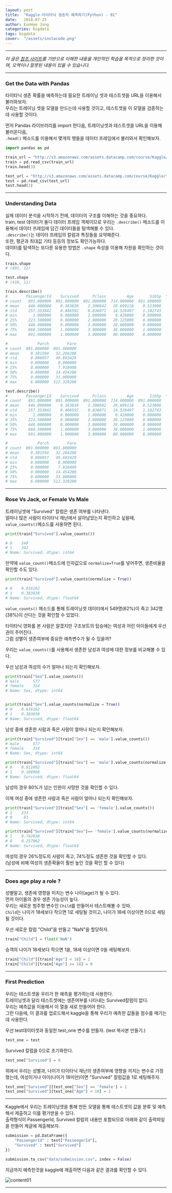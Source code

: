 ```yaml
---
layout: post
title:  "Kaggle-타이타닉 생존자 예측하기(Python) - 01"
date:   2018-07-25
author: EunHye Jung
categories: bigdata
tags: bigdata
cover:  "/assets/instacode.png"
---  
```


- - -    
     
*이 글은 [참조 사이트](https://campus.datacamp.com/courses/kaggle-python-tutorial-on-machine-learning/getting-started-with-python?ex=1)를 기반으로 이해한 내용을 개인적인 학습을 목적으로 정리한 것이며, 오역이나 잘못된 내용이 있을 수 있습니다.*
   
- - -   


### Get the Data with Pandas  
  
타이타닉 생존 확률을 예측하는데 필요한 트레이닝 셋과 테스트셋을 URL을 이용해서 불러와보자.  
우리는 트레이닝 셋을 모델을 만드는데 사용할 것이고, 테스트셋을 이 모델을 검증하는데 사용할 것이다.  
    
먼저 Pandas 라이브러리를 import 한다음, 트레이닝셋과 테스트셋을 URL을 이용해 불러온다음,  
`.head()` 메소드를 이용해서 몇개의 행들을 데이터 프레임에서 불러와서 확인해보자.   
  
  
```python  
import pandas as pd

train_url = "http://s3.amazonaws.com/assets.datacamp.com/course/Kaggle/train.csv"
train = pd.read_csv(train_url)
train.head(3)

test_url = "http://s3.amazonaws.com/assets.datacamp.com/course/Kaggle/test.csv"
test = pd.read_csv(test_url)
test.head(3)
```   
   
   
- - -   
   
### Understanding Data   
   
실제 데이터 분석을 시작하기 전에, 데이터의 구조를 이해하는 것을 중요하다.  
train, test 데이터가 둘다 데이터 프레임 객체이므로 우리는 `.describe()` 메소드를 이용해서 데이터 프레임에 담긴 데이터들을 탐색해볼 수 있다.   
`.describe()`는 데이터 프레임의 칼럼과 특징들을 요약해준다.   
또한, 평균과 최대값 기타 등등의 정보도 확인가능하다.   
데이터를 탐색하는 또다른 유용한 방법은 `.shape` 속성을 이용해 차원을 확인하는 것이다.   
   
   
```python   
train.shape
# (891, 12)

test.shape
# (418, 11)

train.describe()
#        PassengerId    Survived      Pclass         Age       SibSp  \
# count   891.000000  891.000000  891.000000  714.000000  891.000000   
# mean    446.000000    0.383838    2.308642   29.699118    0.523008   
# std     257.353842    0.486592    0.836071   14.526497    1.102743   
# min       1.000000    0.000000    1.000000    0.420000    0.000000   
# 25%     223.500000    0.000000    2.000000   20.125000    0.000000   
# 50%     446.000000    0.000000    3.000000   28.000000    0.000000   
# 75%     668.500000    1.000000    3.000000   38.000000    1.000000   
# max     891.000000    1.000000    3.000000   80.000000    8.000000   

#             Parch        Fare  
# count  891.000000  891.000000  
# mean     0.381594   32.204208  
# std      0.806057   49.693429  
# min      0.000000    0.000000  
# 25%      0.000000    7.910400  
# 50%      0.000000   14.454200  
# 75%      0.000000   31.000000  
# max      6.000000  512.329200

test.describe()
#        PassengerId    Survived      Pclass         Age       SibSp  \
# count   891.000000  891.000000  891.000000  714.000000  891.000000   
# mean    446.000000    0.383838    2.308642   29.699118    0.523008   
# std     257.353842    0.486592    0.836071   14.526497    1.102743   
# min       1.000000    0.000000    1.000000    0.420000    0.000000   
# 25%     223.500000    0.000000    2.000000   20.125000    0.000000   
# 50%     446.000000    0.000000    3.000000   28.000000    0.000000   
# 75%     668.500000    1.000000    3.000000   38.000000    1.000000   
# max     891.000000    1.000000    3.000000   80.000000    8.000000   

#             Parch        Fare  
# count  891.000000  891.000000  
# mean     0.381594   32.204208  
# std      0.806057   49.693429  
# min      0.000000    0.000000  
# 25%      0.000000    7.910400  
# 50%      0.000000   14.454200  
# 75%      0.000000   31.000000  
# max      6.000000  512.329200

```   
   
   
- - - 
   
   
### Rose Vs Jack, or Female Vs Male     
   
   
트레이닝셋에 "Survived" 칼럼은 생존 여부를 나타낸다.  
얼마나 많은 사람이 타이타닉 재난에서 살아남았는지 확인하고 싶을때, `value_counts()`메소드를 사용하면 된다.  
   
   
```python
print(train["Survived"].value_counts())

# 0    549
# 1    342
# Name: Survived, dtype: int64
```  
  
만약에 `value_count()`메소드에 인자값으로 `normalize=True`를 넣어주면, 생존비율을 확인할 수도 있다.   
   
```python
print(train["Survived"].value_counts(normalize = True))

# 0    0.616162
# 1    0.383838
# Name: Survived, dtype: float64
```    
   
`value_counts()` 메소드를 통해 트레이닝셋 데이터에서 549명(62%)이 죽고 342명(38%)이 산다는 것을 확인할 수 있었다.  
   
타이타닉 영화를 본 사람은 알겠지만 구조보트의 탑승에는 여성과 어린 아이들에게 우선권이 주어진다.  
그럼 성별이 생존여부에 중요한 예측변수가 될 수 있을까?   
   
우리는 `value_counts()`를 사용해서 생존한 남성과 여성에 대한 정보를 비교해볼 수 있다.   
   
우선 남성과 여성의 수가 얼마나 되는지 확인해보자.   
  
```python   
print(train["Sex"].value_counts())
# male      577
# female    314
# Name: Sex, dtype: int64


print(train["Sex"].value_counts(normalize = True))
# 0    0.616162
# 1    0.383838
# Name: Survived, dtype: float64

```   
  
남성 중에 생존한 사람과 죽은 사람이 얼마나 되는지 확인해보자.    
   
```python  
print(train["Survived"][train["Sex"] == 'male'].value_counts())
# male      577
# female    314
# Name: Sex, dtype: int64

print(train["Survived"][train["Sex"] == 'male'].value_counts(normalize = True))
# 0    0.811092
# 1    0.188908
# Name: Survived, dtype: float64
```      
  
남성의 경우 80%가 넘는 인원이 사망한 것을 확인할 수 있다.   
  
이제 여성 중에 생존한 사람과 죽은 사람이 얼마나 되는지 확인해보자.  
   
```python  
print(train["Survived"][train["Sex"] == 'female'].value_counts())
# 1    233
# 0     81
# Name: Survived, dtype: int64

print(train["Survived"][train["Sex"]== 'female'].value_counts(normalize = True))
# 1    0.742038
# 0    0.257962
# Name: Survived, dtype: float64
```   
  
여성의 경우 26%정도의 사람이 죽고, 74%정도 생존한 것을 확인할 수 있다.   
(남성에 비해 여성의 생존확율이 훨씬 높인 것을 확인 할 수 있다)   
    
    
- - -  
    
    
### Does age play a role ?   
    
성별말고, 생존에 영향을 미치는 변수 나이(age)가 될 수 있다.   
먼저 아이들의 경우 생존 가능성이 높다.  
우리는 새로운 범주형 변수인 `Child`를 만들어서 테스트해볼 수 있따.  
`Child`는 나이가 18세보다 작으면 1로 세팅될 것이고, 나이가 18세 이상이면 0으로 세팅될 것이다.   
  
우선 새로운 칼럼 "Child"을 만들고 "NaN"을 할당하자.   
  
```python   
train["Child"] = float('NaN')    
```   
   
승객의 나이가 18세보다 작으면 1을, 18세 이상이면 0을 세팅해보자.   
    
```python   
train["Child"][train["Age"] < 18] = 1
train["Child"][train["Age"] >= 18] = 0
```   
   
   
- - -   
   
    
### First Prediction   
   
   
우리는 테스트셋을 우리가 한 예측을 평가하는데 사용한다.  
트레이닝셋과 달리 테스트셋에는 생존여부를 나타내는 Survived칼럼이 없다.  
우리는 예측값을 이용해서 이 열을 새로 만들어야 한다.  
그런 다음에, 이 결과를 업로드해서 kaggle을 통해 우리가 예측한 값들을 점수를 매기는데 사용한다.   
   
우선 test데이터셋과 동일한 test_one 변수를 만들자. (test 복사본 만들기.)
  
  
```python
test_one = test
```   
   
   
Survived 칼럼을 0으로 초기화한다.   
   
   
```python   
test_one["Survived"] = 0
```   
   
위에서 우리는 성별과, 나이가 타이타닉 재난의 생존여부에 영향을 끼치는 변수로 가정했는데,
여성이거나 아이(나이가 18미만)이면 "Survived" 칼럼값을 1로 세팅해주자.  
   
   
```python   
test_one["Survived"][test_one["Sex"] == 'female'] = 1
test_one["Survived"][test_one["Age"] < 18] = 1
```   
    
     
- - -   
    
    
Kaggle에서 우리는 트레이닝셋을 통해 만든 모델을 통해 테스트셋의 값을 분류 및 예측해서 제출하고 이를 평가받을 수 있다.  
출력형식이 PassengerId, Survived 칼럼의 내용만 포함되므로 아래와 같이 출력파일을 만들어 케글에 제출해보자.   
    
    
```python
submission = pd.DataFrame({
    "PassengerId" : test["PassengerId"],
    "Survived" : test["Survived"]
})

submission.to_csv("data/submission.csv", index = False)
```   
    
    
지금까지 예측한것을 kaggle에 제출하면 다음과 같은 결과를 확인할 수 있다.  
   
  ![content01](/assets/contents/kaagle_practice_content01.PNG)  
    
    
- - -  

